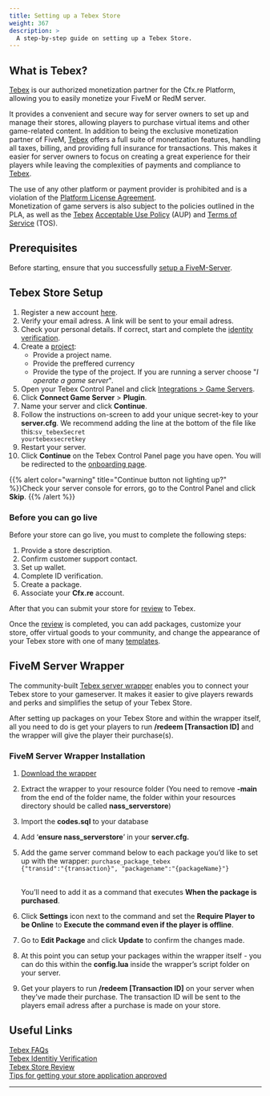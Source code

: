 ```yaml
---
title: Setting up a Tebex Store
weight: 367
description: >
  A step-by-step guide on setting up a Tebex Store.
---
```


## What is Tebex?

[Tebex][Tebex] is our authorized monetization partner for the Cfx.re Platform, allowing you to easily monetize your FiveM or RedM server.<br>

It provides a convenient and secure way for server owners to set up and manage their stores, allowing players to purchase virtual items and other game-related content. In addition to being the exclusive monetization partner of FiveM, [Tebex][Tebex] offers a full suite of monetization features, handling all taxes, billing, and providing full insurance for transactions. This makes it easier for server owners to focus on creating a great experience for their players while leaving the complexities of payments and compliance to [Tebex][Tebex].<br>

The use of any other platform or payment provider is prohibited and is a violation of the [Platform License Agreement][fivem-pla].<br> Monetization of game servers is also subject to the policies outlined in the PLA, as well as the [Tebex][Tebex] [Acceptable Use Policy][tebex-aup] (AUP) and [Terms of Service][tebex-tos] (TOS).<br>

## Prerequisites

Before starting, ensure that you successfully [setup a FiveM-Server][setting-up-a-server-guides].<br>

## Tebex Store Setup
1. Register a new account [here][tebex-registration].
2. Verify your email adress. A link will be sent to your email adress.
3. Check your personal details. If correct, start and complete the [identity verification][tebex-identity-verification].
4. Create a [project][tebex-project]:
    - Provide a project name.
    - Provide the preffered currency
    - Provide the type of the project. If you are running a server choose "<em>I operate a game server</em>".
5. Open your Tebex Control Panel and click [Integrations > Game Servers][tebex-integration-game-servers].
6. Click **Connect Game Server** > **Plugin**.
7. Name your server and click **Continue**.
8. Follow the instructions on-screen to add your unique secret-key to your **server.cfg**. We recommend adding the line at the bottom of the file like this:<code>sv_tebexSecret yourtebexsecretkey</code>
9. Restart your server.
10. Click **Continue** on the Tebex Control Panel page you have open.
You will be redirected to the [onboarding page][tebex-get-started].

{{% alert color="warning" title="Continue button not lighting up?" %}}Check your server console for errors, go to the Control Panel and click **Skip**. {{% /alert %}}

### Before you can go live

Before your store can go live, you must to complete the following steps:

1. Provide a store description.
2. Confirm customer support contact.
3. Set up wallet.
4. Complete ID verification.
5. Create a package.
6. Associate your **Cfx.re** account.

After that you can submit your store for [review][tebex-review] to Tebex.<br>

Once the [review][tebex-review] is completed, you can add packages, customize your store, offer virtual goods to your community, and change the appearance of your Tebex store with one of many [templates][tebex-templates].

## FiveM Server Wrapper

The community-built [Tebex server wrapper][tebex-fivem-server-wrapper] enables you to connect your Tebex store to your gameserver. It makes it easier to give players rewards and perks and simplifies the setup of your Tebex Store.<br>

After setting up packages on your Tebex Store and within the wrapper itself, all you need to do is get your players to run <b>/redeem [Transaction ID]</b> and the wrapper will give the player their purchase(s).

### FiveM Server Wrapper Installation

1. [Download the wrapper][tebex-download-wrapper]
2. Extract the wrapper to your resource folder (You need to remove **-main** from the end of the folder name, the folder within your resources directory should be called <b>nass_serverstore</b>) 
3. Import the <b>codes.sql</b> to your database
4. Add  ‘<b>ensure nass_serverstore</b>’ in your <b>server.cfg.</b> 
5. Add the game server command below to each package you’d like to set up with the wrapper:
    <code>purchase_package_tebex {"transid":"{transaction}", "packagename":"{packageName}"}</code>

    <br>You’ll need to add it as a command that executes **When the package is purchased**.<br>

6. Click **Settings** icon next to the command and set the **Require Player to be Online** to **Execute the command even if the player is offline**.
7. Go to **Edit Package** and click **Update** to confirm the changes made.
8. At this point you can setup your packages within the wrapper itself - you can do this within the <b>config.lua</b> inside the wrapper’s script folder on your server.
9. Get your players to run **/redeem [Transaction ID]** on your server when they've made their purchase. The transaction ID will be sent to the players email adress after a purchase is made on your store.

## Useful Links

[Tebex FAQs][tebex-faq]<br>
[Tebex Identitiy Verification][tebex-identity-verification]<br>
[Tebex Store Review][tebex-review]<br>
[Tips for getting your store application approved][tebex-tips-store-application]


---

[tebex]: https://tebex.io
[tebex-registration]: https://accounts.tebex.io/register
[tebex-project]: https://creator.tebex.io/creator-segments?#/
[tebex-integration-game-servers]: https://creator.tebex.io/game-servers
[tebex-faq]: https://docs.tebex.io/creators/faq
[setting-up-a-server-guides]: /docs/server-manual/setting-up-a-server/#available-guides
[tebex-identity-verification]: https://docs.tebex.io/creators/initial-setup/identity-verification-for-tebex-store-onboarding
[tebex-review]: https://docs.tebex.io/creators/initial-setup/your-store-review
[tebex-tips-store-application]: https://docs.tebex.io/creators/initial-setup/tips-for-getting-your-store-application-approved
[fivem-pla]: https://fivem.net/terms
[tebex-tos]: https://checkout.tebex.io/terms
[tebex-fivem-server-wrapper]: https://docs.tebex.io/creators/tebex-control-panel/game-servers/fivem/fivem-server-wrapper
[tebex-download-wrapper]: https://github.com/najeetpie/nass_serverstore
[tebex-aup]: https://www.tebex.io/terms-creator-agreement/acceptable-use-policy
[tebex-get-started]: https://creator.tebex.io/get-started
[tebex-templates]: https://creator.tebex.io/templates